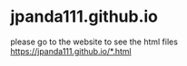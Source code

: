 # jpanda111.github.io
please go to the website to see the html files
https://jpanda111.github.io/*.html
